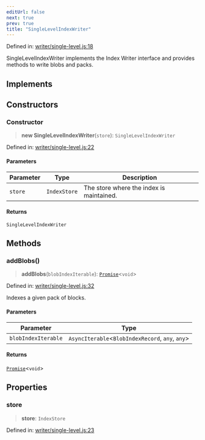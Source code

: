 ```yaml
---
editUrl: false
next: true
prev: true
title: "SingleLevelIndexWriter"
---
```


Defined in: [writer/single-level.js:18](https://github.com/vasco-santos/hash-stream/blob/main/packages/index/src/writer/single-level.js#L18)

SingleLevelIndexWriter implements the Index Writer interface
and provides methods to write blobs and packs.

## Implements

## Constructors

### Constructor

> **new SingleLevelIndexWriter**(`store`): `SingleLevelIndexWriter`

Defined in: [writer/single-level.js:22](https://github.com/vasco-santos/hash-stream/blob/main/packages/index/src/writer/single-level.js#L22)

#### Parameters

| Parameter | Type | Description |
| ------ | ------ | ------ |
| `store` | `IndexStore` | The store where the index is maintained. |

#### Returns

`SingleLevelIndexWriter`

## Methods

### addBlobs()

> **addBlobs**(`blobIndexIterable`): [`Promise`](https://developer.mozilla.org/docs/Web/JavaScript/Reference/Global_Objects/Promise)\<`void`\>

Defined in: [writer/single-level.js:32](https://github.com/vasco-santos/hash-stream/blob/main/packages/index/src/writer/single-level.js#L32)

Indexes a given pack of blocks.

#### Parameters

| Parameter | Type |
| ------ | ------ |
| `blobIndexIterable` | `AsyncIterable`\<`BlobIndexRecord`, `any`, `any`\> |

#### Returns

[`Promise`](https://developer.mozilla.org/docs/Web/JavaScript/Reference/Global_Objects/Promise)\<`void`\>

## Properties

### store

> **store**: `IndexStore`

Defined in: [writer/single-level.js:23](https://github.com/vasco-santos/hash-stream/blob/main/packages/index/src/writer/single-level.js#L23)
